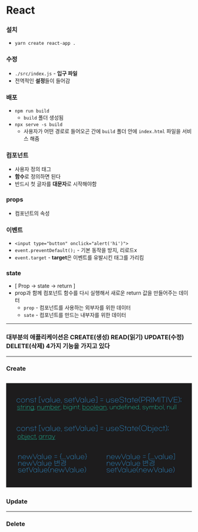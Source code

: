 # React
### 설치
- `yarn create react-app .`

### 수정
- `./src/index.js` - **입구 파일** 
- 전역적인 **설정**들이 들어감

### 배포
- `npm run build`
  - `build` 폴더 생성됨
- `npx serve -s build`
  - 사용자가 어떤 경로로 들어오곤 간에 `build` 폴더 안에 `index.html` 파일을 서비스 해줌

### 컴포넌트
- 사용자 정의 태그
- **함수**로 정의하면 된다
- 반드시 첫 글자를 **대문자**로 시작해야함 

### props
- 컴포넌트의 속성

### 이벤트
- `<input type="button" onclick="alert('hi')">`
- `event.preventDefault();` - 기본 동작을 방지, 리로드x
- `event.target` - **target**은 이벤트를 유발시킨 태그를 가리킴

### state
- [ Prop → state → return ]
- prop과 함께 컴포넌트 함수를 다시 실행해서 새로운 return 값을 만들어주는 데이터
  - `prop` - 컴포넌트를 사용하는 외부자를 위한 데이터
  - `sate` - 컴포넌트를 만드는 내부자를 위한 데이터
---
### 대부분의 애플리케이션은 CREATE(생성) READ(읽기) UPDATE(수정) DELETE(삭제) 4가지 기능을 가지고 있다
---
### Create
![state](./state.png)
---
### Update

---
### Delete

